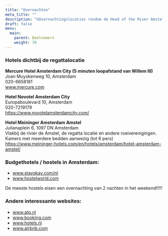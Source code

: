 ```yaml
---
title: "Overnachten"
meta_title: ""
description: "UOvernachtingslocaties rondom de Head of the River Amstel"
draft: false
menu:
  main:
    parent: Deelnemers
    weight: 70
---
```

### Hotels dichtbij de regattalocatie
**Mercure Hotel Amsterdam City (5 minuten loopafstand van Willem III)**   
Joan Muyskenweg 10, Amsterdam  
020-6658181  
www.mercure.com

**Hotel Novotel Amsterdam City**   
Europaboulevard 10, Amsterdam  
020-7219179  
https://www.novotelamsterdamcity.com/

**Hotel Meininger Amsterdam Amstel**   
Julianaplein 6, 1097 DN Amsterdam  
Vlakbij de rivier de Amstel, de regatta locatie en andere roeiverenigingen.  
Kamers met meerdere bedden aanwezig (tot 6 pers)  
https://www.meininger-hotels.com/en/hotels/amsterdam/hotel-amsterdam-amstel/

### Budgethotels / hostels in Amsterdam:
- www.stayokay.com/nl
- www.hostelworld.com

De meeste hostels eisen een overnachting van 2 nachten in het weekend!!!!!

### Andere interessante websites:
- www.atp.nl
- www.booking.com
- www.hotels.nl
- www.airbnb.com